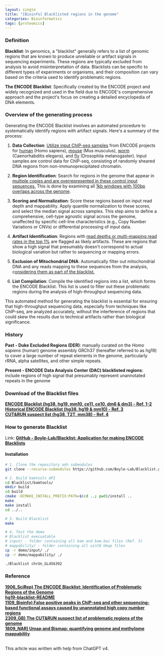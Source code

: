 ```yaml
---
layout: single
title: "[Bioinfo] Blacklisted regions in the genome"
categories: Bioinformatics
tags: [proteomics]
---
```


### Definition

**Blacklist**: In genomics, a "blacklist" generally refers to a list of genomic regions that are known to produce unreliable or artifact signals in sequencing experiments. These regions are typically excluded from analysis to avoid misinterpretation of data. Blacklists can be specific to different types of experiments or organisms, and their composition can vary based on the criteria used to identify problematic regions.

**The ENCODE Blacklist**: Specifically created by the ENCODE project and widely recognized and used in the field due to ENCODE's comprehensive approach and the project's focus on creating a detailed encyclopedia of DNA elements.

### Overview of the generating process

Generating the ENCODE Blacklist involves an automated procedure to systematically identify regions with artifact signals. Here's a summary of the process:

1. **Data Collection**: <u>Utilize input ChIP-seq samples</u> from ENCODE projects for <u>human</u> (Homo sapiens), <u>mouse</u> (Mus musculus), <u>worm</u> (Caenorhabditis elegans), and <u>fly</u> (Drosophila melanogaster). Input samples are control data for ChIP-seq, consisting of randomly sheared DNA regions from non-immunoprecipitated chromatin.

2. **Region Identification**: Search for regions in the genome that appear in <u>multiple copies and are overrepresented in these control input sequences.</u> This is done by examining all <u>1kb windows with 100bp overlaps across the genome</u>.

3. **Scoring and Normalization**: Score these regions based on input read depth and mappability. Apply quantile normalization to these scores, and select the median signal across samples. This step aims to define a comprehensive, cell-type agnostic signal across the genome, unaffected by specific cell-line characteristics (e.g., Copy Number Variations or CNVs) or differential processing of input data.

4. **Artifact Identification**: Regions with <u>read depths or multi-mapping read rates in the top 1%</u> are flagged as likely artifacts. These are regions that show a high signal that presumably doesn't correspond to actual biological variation but rather to sequencing or mapping errors.

5. **Exclusion of Mitochondrial DNA**: Automatically filter out mitochondrial DNA and any reads mapping to these sequences from the analysis, c<u>onsidering them as part of the blacklist.</u>

6. **List Compilation**: Compile the identified regions into a list, which forms the ENCODE Blacklist. This list is used to filter out these problematic regions during the analysis of high-throughput sequencing data.

This automated method for generating the blacklist is essential for ensuring that high-throughput sequencing data, especially from techniques like ChIP-seq, are analyzed accurately, without the interference of regions that could skew the results due to technical artifacts rather than biological significance.

### History

**Past - Duke Excluded Regions (DER)**: manually curated on the *Homo sapiens* (human) genome assembly GRCh37 (hereafter referred to as hg19) to cover a large number of repeat elements in the genome, particularly rRNA, alpha satellites, and other simple repeats.

**Present -  ENCODE Data Analysis Center (DAC) blacklisted regions**: include regions of high signal that presumably represent unannotated repeats in the genome

### Download of the Blacklist files

[**ENCODE Blacklist (hg38, hg19, mm10, ce11, ce10, dm6 & dm3) - Ref. 1-2**](https://github.com/Boyle-Lab/Blacklist/tree/master/lists)<br>[**Historical ENCODE Blacklist (hg38, hg19 & mm10) - Ref. 3**](https://www.encodeproject.org/annotations/ENCSR636HFF/)<br>[**CUT&RUN suspect list (hg38, T2T, mm38) - Ref. 4**](https://static-content.springer.com/esm/art%3A10.1186%2Fs13059-023-03027-3/MediaObjects/13059_2023_3027_MOESM2_ESM.xlsx)

### How to generate Blacklist

Link: [**GitHub - Boyle-Lab/Blacklist: Application for making ENCODE Blacklists**](https://github.com/Boyle-Lab/Blacklist/)

#### Installation

```bash
# 1. Clone the repository adn submodules
git clone --recurse-submodules https://github.com/Boyle-Lab/Blacklist.git

# 2. Build bamtools API
cd Blacklist/bamtools/
mkdir build
cd build
cmake -DCMAKE_INSTALL_PREFIX:PATH=$(cd ..; pwd)/install ..
make
make install
cd ../..

# 3. Build Blacklist
make

# 4. Test the demo
# Blacklist execuatable
# input/ - folder containing all bam and bam.bai files (Ref. 5)
# mappability/ - folder containing all uint8 Umap files
cp -r demo/input/ ./
cp -r demo/mappability/ ./

./Blacklist chrUn_GL456392
```

### Reference

[**1906_SciRep) The ENCODE Blacklist: Identification of Problematic Regions of the Genome**](https://www.nature.com/articles/s41598-019-45839-z)<br>[**hg19-blacklist-README**](https://mitra.stanford.edu/kundaje/akundaje/release/blacklists/hg19-human/hg19-blacklist-README.pdf)<br>[**1109_Bioinfo) False positive peaks in ChIP-seq and other sequencing-based functional assays caused by unannotated high copy number regions**](https://academic.oup.com/bioinformatics/article/27/15/2144/404749?login=false)<br>[**2309_GB) The CUT&RUN suspect list of problematic regions of the genome**](https://genomebiology.biomedcentral.com/articles/10.1186/s13059-023-03027-3)<br>[**1809_NAR) Umap and Bismap: quantifying genome and methylome mappability**](https://academic.oup.com/nar/article/46/20/e120/5086676?login=false)

<br>This article was written with help from ChatGPT v4.